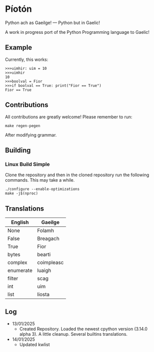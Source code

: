 # Píotón

Python ach as Gaeilge! — Python but in Gaelic!

A work in progress port of the Python Programming language to Gaelic!

## Example

Currently, this works:

````
>>>uimhir: uim = 10
>>>uimhir
10
>>>boolval = Fior
>>>if boolval == True: print("Fior == True")
Fior == True
````
## Contributions
All contributions are greatly welcome! Please remember to run:
````commandline
make regen-pegen
````
After modifying grammar.

## Building
### Linux Build Simple

Clone the repository and then in the cloned repository run the following commands. This may take a while.

````commandline
./configure --enable-optimizations
make -j$(nproc)
````
## Translations

| English   | Gaeilge    |
|-----------|------------|
| None      | Folamh     |
| False     | Breagach   |
| True      | Fior       |
| bytes     | bearti     |
| complex   | coimpleasc |
| enumerate | luaigh     |
| filter    | scag       |
| int       | uim        |
| list      | liosta     |


## Log

* 13/01/2025
    * Created Repository. Loaded the newest cpython version (3.14.0 alpha 3). A little cleanup. Several builtins translations.
* 14/01/2025
    * Updated kwlist
